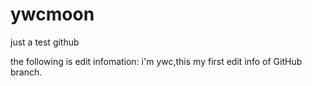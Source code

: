 # ywcmoon
just a test github

the following is edit infomation:
i'm ywc,this my first edit info of GitHub branch. 
